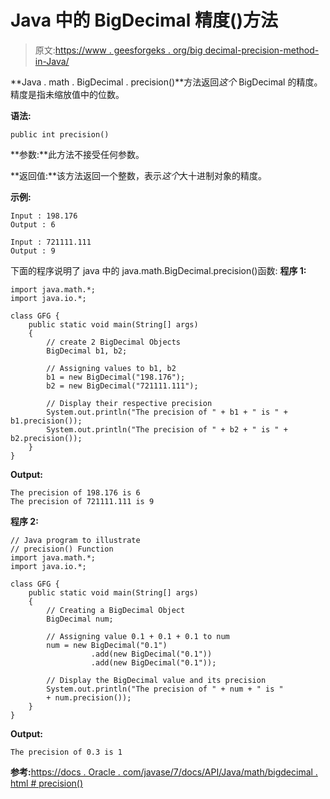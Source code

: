 # Java 中的 BigDecimal 精度()方法

> 原文:[https://www . geesforgeks . org/big decimal-precision-method-in-Java/](https://www.geeksforgeeks.org/bigdecimal-precision-method-in-java/)

**Java . math . BigDecimal . precision()**方法返回*这个* BigDecimal 的精度。精度是指未缩放值中的位数。

**语法:**

```
public int precision()
```

**参数:**此方法不接受任何参数。

**返回值:**该方法返回一个整数，表示*这个*大十进制对象的精度。

**示例:**

```
Input : 198.176
Output : 6

Input : 721111.111
Output : 9

```

下面的程序说明了 java 中的 java.math.BigDecimal.precision()函数:
**程序 1:**

```
import java.math.*;
import java.io.*;

class GFG {
    public static void main(String[] args)
    {
        // create 2 BigDecimal Objects
        BigDecimal b1, b2;

        // Assigning values to b1, b2
        b1 = new BigDecimal("198.176");
        b2 = new BigDecimal("721111.111");

        // Display their respective precision
        System.out.println("The precision of " + b1 + " is " + b1.precision());
        System.out.println("The precision of " + b2 + " is " + b2.precision());
    }
}
```

**Output:**

```
The precision of 198.176 is 6
The precision of 721111.111 is 9

```

**程序 2:**

```
// Java program to illustrate
// precision() Function
import java.math.*;
import java.io.*;

class GFG {
    public static void main(String[] args)
    {
        // Creating a BigDecimal Object
        BigDecimal num;

        // Assigning value 0.1 + 0.1 + 0.1 to num
        num = new BigDecimal("0.1")
                  .add(new BigDecimal("0.1"))
                  .add(new BigDecimal("0.1"));

        // Display the BigDecimal value and its precision
        System.out.println("The precision of " + num + " is "
        + num.precision());
    }
}
```

**Output:**

```
The precision of 0.3 is 1

```

**参考:**[https://docs . Oracle . com/javase/7/docs/API/Java/math/bigdecimal . html # precision()](https://docs.oracle.com/javase/7/docs/api/java/math/BigDecimal.html#precision())